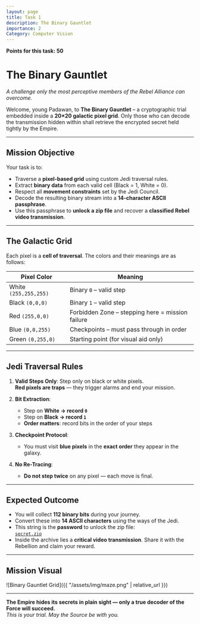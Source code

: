 ```yaml
---
layout: page
title: Task 1
description: The Binary Gauntlet
importance: 2
Category: Computer Vision
---
```


**Points for this task: 50**

# The Binary Gauntlet  
_A challenge only the most perceptive members of the Rebel Alliance can overcome._

Welcome, young Padawan, to **The Binary Gauntlet** – a cryptographic trial embedded inside a **20×20 galactic pixel grid**. Only those who can decode the transmission hidden within shall retrieve the encrypted secret held tightly by the Empire.

---

## Mission Objective

Your task is to:

- Traverse a **pixel-based grid** using custom Jedi traversal rules.
- Extract **binary data** from each valid cell (Black = 1, White = 0).
- Respect all **movement constraints** set by the Jedi Council.
- Decode the resulting binary stream into a **14-character ASCII passphrase**.
- Use this passphrase to **unlock a zip file** and recover a **classified Rebel video transmission**.

---

## The Galactic Grid

Each pixel is a **cell of traversal**. The colors and their meanings are as follows:

| Pixel Color           | Meaning                              |
| --------------------- | ------------------------------------ |
| White `(255,255,255)` | Binary `0` – valid step              |
| Black `(0,0,0)`       | Binary `1` – valid step              |
| Red `(255,0,0)`       | Forbidden Zone – stepping here = mission failure |
| Blue `(0,0,255)`      | Checkpoints – must pass through in order |
| Green `(0,255,0)`     | Starting point (for visual aid only) |

---

## Jedi Traversal Rules

1. **Valid Steps Only**: Step only on black or white pixels.  
   **Red pixels are traps** — they trigger alarms and end your mission.

2. **Bit Extraction**:
   - Step on **White → record `0`**
   - Step on **Black → record `1`**
   - **Order matters**: record bits in the order of your steps

3. **Checkpoint Protocol**:
   - You must visit **blue pixels** in the **exact order** they appear in the galaxy.

4. **No Re-Tracing**:
   - **Do not step twice** on any pixel — each move is final.

---

## Expected Outcome

- You will collect **112 binary bits** during your journey.
- Convert these into **14 ASCII characters** using the ways of the Jedi.
- This string is the **password** to unlock the zip file:  
  [`secret.zip`](https://drive.google.com/drive/u/0/folders/1RF4yw-MRR_ZKoP1AoHSOtmx7msi20Z3P)
- Inside the archive lies a **critical video transmission**. Share it with the Rebellion and claim your reward.

---

## Mission Visual
 
![Binary Gauntlet Grid]({{ "/assets/img/maze.png" | relative_url }})

---

**The Empire hides its secrets in plain sight — only a true decoder of the Force will succeed.**  
_This is your trial. May the Source be with you._
